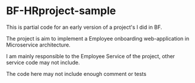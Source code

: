 # BF-HRproject-sample
This is partial code for an early version of a project's I did in BF.

The project is aim to implement a Employee onboarding web-application in Microservice architecture.

I am mainly responsible to the Employee Service of the project, other service code may not include.

The code here may not include enough comment or tests

